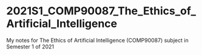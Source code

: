 # 2021S1_COMP90087_The_Ethics_of_Artificial_Intelligence
My notes for The Ethics of Artificial Intelligence (COMP90087) subject in Semester 1 of 2021
